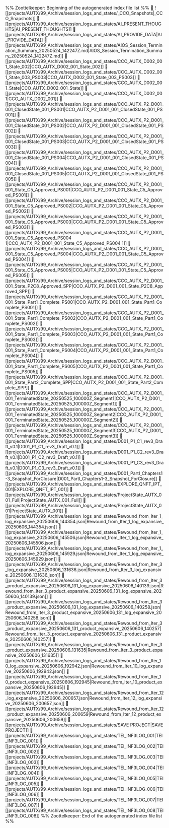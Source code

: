 %% Zoottelkeeper: Beginning of the autogenerated index file list  %%
📄 ![[projects/AUTX/99_Archive/session_logs_and_states/_CCO_Snapshots|_CCO_Snapshots]]
📄 [[projects/AUTX/99_Archive/session_logs_and_states/AI_PRESENT_THOUGHTS|AI_PRESENT_THOUGHTS]]
📄 [[projects/AUTX/99_Archive/session_logs_and_states/AI_PROVIDE_DATA|AI_PROVIDE_DATA]]
📄 [[projects/AUTX/99_Archive/session_logs_and_states/AIOS_Session_Termination_Summary_20250524_142247Z.md|AIOS_Session_Termination_Summary_20250524_142247Z.md]]
📄 [[projects/AUTX/99_Archive/session_logs_and_states/CCO_AUTX_D002_001_State_002|CCO_AUTX_D002_001_State_002]]
📄 [[projects/AUTX/99_Archive/session_logs_and_states/CCO_AUTX_D002_001_State_003_PS003|CCO_AUTX_D002_001_State_003_PS003]]
📄 [[projects/AUTX/99_Archive/session_logs_and_states/CCO_AUTX_D002_001_State|CCO_AUTX_D002_001_State]]
📄 [[projects/AUTX/99_Archive/session_logs_and_states/CCO_AUTX_D002_001|CCO_AUTX_D002_001]]
📄 [[projects/AUTX/99_Archive/session_logs_and_states/CCO_AUTX_P2_D001_001_ClosedState_001_PS001|CCO_AUTX_P2_D001_001_ClosedState_001_PS001]]
📄 [[projects/AUTX/99_Archive/session_logs_and_states/CCO_AUTX_P2_D001_001_ClosedState_001_PS002|CCO_AUTX_P2_D001_001_ClosedState_001_PS002]]
📄 [[projects/AUTX/99_Archive/session_logs_and_states/CCO_AUTX_P2_D001_001_ClosedState_001_PS003|CCO_AUTX_P2_D001_001_ClosedState_001_PS003]]
📄 [[projects/AUTX/99_Archive/session_logs_and_states/CCO_AUTX_P2_D001_001_ClosedState_001_PS004|CCO_AUTX_P2_D001_001_ClosedState_001_PS004]]
📄 [[projects/AUTX/99_Archive/session_logs_and_states/CCO_AUTX_P2_D001_001_ClosedState_001_PS005|CCO_AUTX_P2_D001_001_ClosedState_001_PS005]]
📄 [[projects/AUTX/99_Archive/session_logs_and_states/CCO_AUTX_P2_D001_001_State_C5_Approved_PS001|CCO_AUTX_P2_D001_001_State_C5_Approved_PS001]]
📄 [[projects/AUTX/99_Archive/session_logs_and_states/CCO_AUTX_P2_D001_001_State_C5_Approved_PS002|CCO_AUTX_P2_D001_001_State_C5_Approved_PS002]]
📄 [[projects/AUTX/99_Archive/session_logs_and_states/CCO_AUTX_P2_D001_001_State_C5_Approved_PS003|CCO_AUTX_P2_D001_001_State_C5_Approved_PS003]]
📄 [[projects/AUTX/99_Archive/session_logs_and_states/CCO_AUTX_P2_D001_001_State_C5_Approved_PS004 1|CCO_AUTX_P2_D001_001_State_C5_Approved_PS004 1]]
📄 [[projects/AUTX/99_Archive/session_logs_and_states/CCO_AUTX_P2_D001_001_State_C5_Approved_PS004|CCO_AUTX_P2_D001_001_State_C5_Approved_PS004]]
📄 [[projects/AUTX/99_Archive/session_logs_and_states/CCO_AUTX_P2_D001_001_State_C5_Approved_PS005|CCO_AUTX_P2_D001_001_State_C5_Approved_PS005]]
📄 [[projects/AUTX/99_Archive/session_logs_and_states/CCO_AUTX_P2_D001_001_State_P2C8_Approved_SPP|CCO_AUTX_P2_D001_001_State_P2C8_Approved_SPP]]
📄 [[projects/AUTX/99_Archive/session_logs_and_states/CCO_AUTX_P2_D001_001_State_Part1_Complete_PS001|CCO_AUTX_P2_D001_001_State_Part1_Complete_PS001]]
📄 [[projects/AUTX/99_Archive/session_logs_and_states/CCO_AUTX_P2_D001_001_State_Part1_Complete_PS002|CCO_AUTX_P2_D001_001_State_Part1_Complete_PS002]]
📄 [[projects/AUTX/99_Archive/session_logs_and_states/CCO_AUTX_P2_D001_001_State_Part1_Complete_PS003|CCO_AUTX_P2_D001_001_State_Part1_Complete_PS003]]
📄 [[projects/AUTX/99_Archive/session_logs_and_states/CCO_AUTX_P2_D001_001_State_Part1_Complete_PS004|CCO_AUTX_P2_D001_001_State_Part1_Complete_PS004]]
📄 [[projects/AUTX/99_Archive/session_logs_and_states/CCO_AUTX_P2_D001_001_State_Part1_Complete_PS005|CCO_AUTX_P2_D001_001_State_Part1_Complete_PS005]]
📄 [[projects/AUTX/99_Archive/session_logs_and_states/CCO_AUTX_P2_D001_001_State_Part2_Complete_SPP|CCO_AUTX_P2_D001_001_State_Part2_Complete_SPP]]
📄 [[projects/AUTX/99_Archive/session_logs_and_states/CCO_AUTX_P2_D001_001_TerminatedState_20250525_100000Z_Segment1|CCO_AUTX_P2_D001_001_TerminatedState_20250525_100000Z_Segment1]]
📄 [[projects/AUTX/99_Archive/session_logs_and_states/CCO_AUTX_P2_D001_001_TerminatedState_20250525_100000Z_Segment2|CCO_AUTX_P2_D001_001_TerminatedState_20250525_100000Z_Segment2]]
📄 [[projects/AUTX/99_Archive/session_logs_and_states/CCO_AUTX_P2_D001_001_TerminatedState_20250525_100000Z_Segment3|CCO_AUTX_P2_D001_001_TerminatedState_20250525_100000Z_Segment3]]
📄 [[projects/AUTX/99_Archive/session_logs_and_states/D001_P1_C1_rev3_Draft_v0.1|D001_P1_C1_rev3_Draft_v0.1]]
📄 [[projects/AUTX/99_Archive/session_logs_and_states/D001_P1_C2_rev3_Draft_v0.1|D001_P1_C2_rev3_Draft_v0.1]]
📄 [[projects/AUTX/99_Archive/session_logs_and_states/D001_P1_C3_rev3_Draft_v0.1|D001_P1_C3_rev3_Draft_v0.1]]
📄 [[projects/AUTX/99_Archive/session_logs_and_states/D001_PartI_Chapters1-3_Snapshot_ForClosure|D001_PartI_Chapters1-3_Snapshot_ForClosure]]
📄 [[projects/AUTX/99_Archive/session_logs_and_states/EXPLORE_QNFT_IPT_001|EXPLORE_QNFT_IPT_001]]
📄 [[projects/AUTX/99_Archive/session_logs_and_states/ProjectState_AUTX_001_Full|ProjectState_AUTX_001_Full]]
📄 [[projects/AUTX/99_Archive/session_logs_and_states/ProjectState_AUTX_001|ProjectState_AUTX_001]]
📄 [[projects/AUTX/99_Archive/session_logs_and_states/Rewound_from_Iter_1_log_expansive_20250606_144354.json|Rewound_from_Iter_1_log_expansive_20250606_144354.json]]
📄 [[projects/AUTX/99_Archive/session_logs_and_states/Rewound_from_Iter_1_log_expansive_20250606_145506.json|Rewound_from_Iter_1_log_expansive_20250606_145506.json]]
📄 [[projects/AUTX/99_Archive/session_logs_and_states/Rewound_from_Iter_1_log_expansive_20250606_145929.json|Rewound_from_Iter_1_log_expansive_20250606_145929.json]]
📄 [[projects/AUTX/99_Archive/session_logs_and_states/Rewound_from_Iter_3_log_expansive_20250606_131636.json|Rewound_from_Iter_3_log_expansive_20250606_131636.json]]
📄 [[projects/AUTX/99_Archive/session_logs_and_states/Rewound_from_Iter_3_product_expansive_20250606_131_log_expansive_20250606_140139.json|Rewound_from_Iter_3_product_expansive_20250606_131_log_expansive_20250606_140139.json]]
📄 [[projects/AUTX/99_Archive/session_logs_and_states/Rewound_from_Iter_3_product_expansive_20250606_131_log_expansive_20250606_140258.json|Rewound_from_Iter_3_product_expansive_20250606_131_log_expansive_20250606_140258.json]]
📄 [[projects/AUTX/99_Archive/session_logs_and_states/Rewound_from_Iter_3_product_expansive_20250606_131_product_expansive_20250606_140257|Rewound_from_Iter_3_product_expansive_20250606_131_product_expansive_20250606_140257]]
📄 [[projects/AUTX/99_Archive/session_logs_and_states/Rewound_from_Iter_3_product_expansive_20250606_131635|Rewound_from_Iter_3_product_expansive_20250606_131635]]
📄 [[projects/AUTX/99_Archive/session_logs_and_states/Rewound_from_Iter_10_log_expansive_20250606_192942.json|Rewound_from_Iter_10_log_expansive_20250606_192942.json]]
📄 [[projects/AUTX/99_Archive/session_logs_and_states/Rewound_from_Iter_10_product_expansive_20250606_192945|Rewound_from_Iter_10_product_expansive_20250606_192945]]
📄 [[projects/AUTX/99_Archive/session_logs_and_states/Rewound_from_Iter_12_log_expansive_20250606_200657.json|Rewound_from_Iter_12_log_expansive_20250606_200657.json]]
📄 [[projects/AUTX/99_Archive/session_logs_and_states/Rewound_from_Iter_12_product_expansive_20250606_200659|Rewound_from_Iter_12_product_expansive_20250606_200659]]
📄 [[projects/AUTX/99_Archive/session_logs_and_states/SAVE PROJECT|SAVE PROJECT]]
📄 [[projects/AUTX/99_Archive/session_logs_and_states/TEI_INF3LOG_001|TEI_INF3LOG_001]]
📄 [[projects/AUTX/99_Archive/session_logs_and_states/TEI_INF3LOG_002|TEI_INF3LOG_002]]
📄 [[projects/AUTX/99_Archive/session_logs_and_states/TEI_INF3LOG_003|TEI_INF3LOG_003]]
📄 [[projects/AUTX/99_Archive/session_logs_and_states/TEI_INF3LOG_004|TEI_INF3LOG_004]]
📄 [[projects/AUTX/99_Archive/session_logs_and_states/TEI_INF3LOG_005|TEI_INF3LOG_005]]
📄 [[projects/AUTX/99_Archive/session_logs_and_states/TEI_INF3LOG_006|TEI_INF3LOG_006]]
📄 [[projects/AUTX/99_Archive/session_logs_and_states/TEI_INF3LOG_007|TEI_INF3LOG_007]]
📄 [[projects/AUTX/99_Archive/session_logs_and_states/TEI_INF3LOG_008|TEI_INF3LOG_008]]
%% Zoottelkeeper: End of the autogenerated index file list  %%
